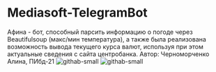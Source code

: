 # Mediasoft-TelegramBot
Афина - бот, способный парсить информацию о погоде через Beautifulsoup (макс/мин температура), а также была реализована возможность вывода текущего курса валют, используя при этом актуальные сведения с сайта центробанка.
Автор: Черноморченко Алина, ПИбд-21
![githab-small](https://sun7-7.userapi.com/oCUxr2FZfzWTEVs7aoZPEUzoR_CwJ2qS2GEcjw/XdrdTQ7QF9k.jpg)
![githab-small](https://sun9-71.userapi.com/AVPRLMS7BerO1B5xA_VHZ9DNeWHLWRHz_-HyHg/5k9uccWSBTg.jpg)
